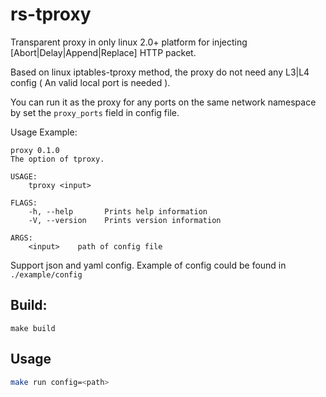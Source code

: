 # rs-tproxy

Transparent proxy in only linux 2.0+ platform for injecting [Abort|Delay|Append|Replace] HTTP packet.

Based on linux iptables-tproxy method, the proxy do not need any L3|L4 config ( An valid local port is needed ). 

You can run it as the proxy for any ports on the same network namespace by set the `proxy_ports` field in config file.

Usage Example:

```
proxy 0.1.0
The option of tproxy.

USAGE:
    tproxy <input>

FLAGS:
    -h, --help       Prints help information
    -V, --version    Prints version information

ARGS:
    <input>    path of config file
```
Support json and yaml config. Example of config could be found in `./example/config`

## Build:
```
make build
```

## Usage

```bash
make run config=<path>
```
